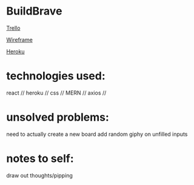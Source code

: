 # BuildBrave


<a href="https://trello.com/b/IDjFYunW/buildbrave">Trello</a>


<a href="https://gomockingbird.com/projects/4x0s836/4gXVnC">Wireframe</a>

<a href="https://build-brave.herokuapp.com/">Heroku</a>

# technologies used:
react // heroku // css // MERN // axios //

 # unsolved problems:
 need to actually create a new board
 add random giphy on unfilled inputs
 
 
 # notes to self:
 draw out thoughts/pipping
